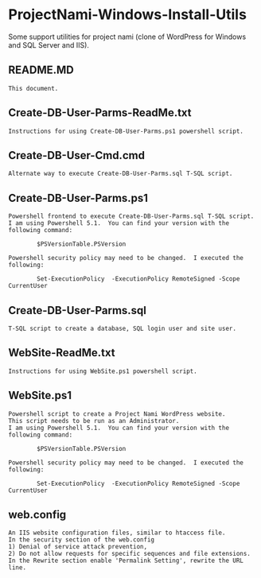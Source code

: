 # ProjectNami-Windows-Install-Utils
Some support utilities for project nami (clone of WordPress for Windows and SQL Server and IIS).


## README.MD
	This document.

## Create-DB-User-Parms-ReadMe.txt
	Instructions for using Create-DB-User-Parms.ps1 powershell script.

## Create-DB-User-Cmd.cmd
	Alternate way to execute Create-DB-User-Parms.sql T-SQL script.

## Create-DB-User-Parms.ps1
	Powershell frontend to execute Create-DB-User-Parms.sql T-SQL script.
	I am using Powershell 5.1.  You can find your version with the following command:
```
		$PSVersionTable.PSVersion
```
	Powershell security policy may need to be changed.  I executed the following:
```
		Set-ExecutionPolicy  -ExecutionPolicy RemoteSigned -Scope CurrentUser
```

## Create-DB-User-Parms.sql
	T-SQL script to create a database, SQL login user and site user.

## WebSite-ReadMe.txt
	Instructions for using WebSite.ps1 powershell script.

## WebSite.ps1
	Powershell script to create a Project Nami WordPress website.
	This script needs to be run as an Administrator.
	I am using Powershell 5.1.  You can find your version with the following command:
```
		$PSVersionTable.PSVersion
```
	Powershell security policy may need to be changed.  I executed the following:
```
		Set-ExecutionPolicy  -ExecutionPolicy RemoteSigned -Scope CurrentUser
```

## web.config
	An IIS website configuration files, similar to htaccess file.
	In the security section of the web.config
	1) Denial of service attack prevention,
	2) Do not allow requests for specific sequences and file extensions.
	In the Rewrite section enable 'Permalink Setting', rewrite the URL line.



